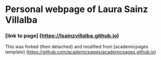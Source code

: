 # Personal webpage of Laura Sainz Villalba
### [link to page] (https://lsainzvillalba.github.io)

This was forked (then detached) and modified from [academicpages template] (https://github.com/academicpages/academicpages.github.io)
